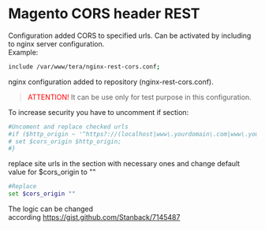 # Magento CORS header REST

Configuration added CORS to specified urls. Can be activated by including to nginx server configuration.  
Example:

```bash
include /var/www/tera/nginx-rest-cors.conf;
```

nginx configuration added to repository (nginx-rest-cors.conf).
><span style="color:red">ATTENTION!</span> It can be use only for test purpose in this configuration.

To increase security you have to uncomment if section:

```bash
#Uncoment and replace checked urls 
#if ($http_origin ~ '^https?://(localhost|www\.yourdomain\.com|www\.yourotherdomain\.com)') {
# set $cors_origin $http_origin;
#}
```

replace site urls in the section with necessary ones and change default value for $cors_origin to ""

```bash
#Replace
set $cors_origin ""
```

The logic can be changed according <https://gist.github.com/Stanback/7145487>

